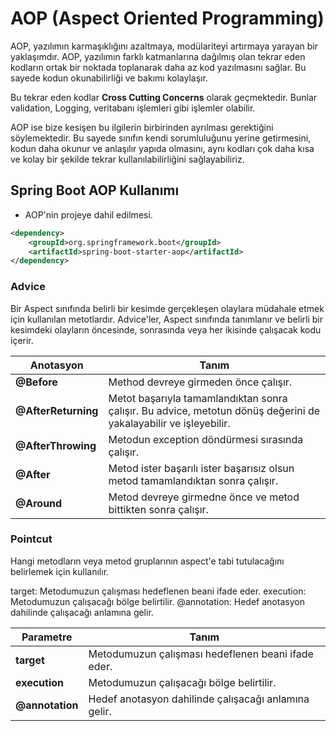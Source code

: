 # AOP (Aspect Oriented Programming)

AOP, yazılımın karmaşıklığını azaltmaya, modülariteyi artırmaya yarayan bir yaklaşımdır. AOP, yazılımın farklı katmanlarına dağılmış olan tekrar eden kodların ortak bir noktada toplanarak daha az kod yazılmasını sağlar. Bu sayede kodun okunabilirliği ve bakımı kolaylaşır.

Bu tekrar eden kodlar **Cross Cutting Concerns** olarak geçmektedir. Bunlar validation, Logging, veritabanı işlemleri gibi işlemler olabilir.

AOP ise bize kesişen bu ilgilerin birbirinden ayrılması gerektiğini söylemektedir. Bu sayede sınıfın kendi sorumluluğunu yerine getirmesini, kodun daha okunur ve anlaşılır yapıda olmasını, aynı kodları çok daha kısa ve kolay bir şekilde tekrar kullanılabilirliğini sağlayabiliriz.

## Spring Boot AOP Kullanımı

- AOP'nin projeye dahil edilmesi.

```xml
<dependency>
    <groupId>org.springframework.boot</groupId>
    <artifactId>spring-boot-starter-aop</artifactId>
</dependency>
```

### Advice

Bir Aspect sınıfında belirli bir kesimde gerçekleşen olaylara müdahale etmek için kullanılan metotlardır. Advice'ler, Aspect sınıfında tanımlanır ve belirli bir kesimdeki olayların öncesinde, sonrasında veya her ikisinde çalışacak kodu içerir.

| Anotasyon    | Tanım                                                   |
|--------------|---------------------------------------------------------|
| **@Before**  | Method devreye girmeden önce çalışır.                   |
| **@AfterReturning**   |Metot başarıyla tamamlandıktan sonra çalışır. Bu advice, metotun dönüş değerini de yakalayabilir ve işleyebilir.                 |
| **@AfterThrowing** | Metodun exception döndürmesi sırasında çalışır.    |
| **@After**    | Metod ister başarılı ister başarısız olsun metod tamamlandıktan sonra çalışır.     |
|**@Around**|Metod devreye girmedne önce ve metod bittikten sonra çalışır.|

### Pointcut

Hangi metodların veya metod gruplarının aspect'e tabi tutulacağını belirlemek için kullanılır.

target: Metodumuzun çalışması hedeflenen beani ifade eder.
execution: Metodumuzun çalışacağı bölge belirtilir.
@annotation: Hedef anotasyon dahilinde çalışacağı anlamına gelir.

| Parametre|Tanım |
|-|-|
|**target**|Metodumuzun çalışması hedeflenen beani ifade eder.|
|**execution**|Metodumuzun çalışacağı bölge belirtilir.|
|**@annotation**|Hedef anotasyon dahilinde çalışacağı anlamına gelir.|
